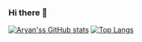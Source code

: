 ### Hi there 👋

[![Aryan'ss GitHub stats](https://github-readme-stats.vercel.app/api?username=Aryansharma28)](https://github.com/Aryansharma28/github-readme-stats)
[![Top Langs](https://github-readme-stats.vercel.app/api/top-langs/?username=Aryansharma28)](https://github.com/Aryansharma28/github-readme-stats)
<!--
**Aryansharma28/Aryansharma28** is a ✨ _special_ ✨ repository because its `README.md` (this file) appears on your GitHub profile.

Here are some ideas to get you started:

- 🔭 I’m currently working on ...
- 🌱 I’m currently learning ...
- 👯 I’m looking to collaborate on ...
- 🤔 I’m looking for help with ...
- 💬 Ask me about ...
- 📫 How to reach me: ...
- 😄 Pronouns: ...
- ⚡ Fun fact: ...
-->
